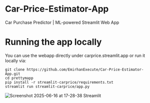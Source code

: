 # Car-Price-Estimator-App
Car Purchase Predictor | ML-powered Streamlit Web App

# Running the app locally

You can use the webapp directly under carprice.streamlit.app or run it locally via:
```
git clone https://github.com/EmirhanExecute/Car-Price-Estimator-App.git
cd prettymapp
pip install -r streamlit-carprice/requirements.txt
streamlit run streamlit-carprice/app.py
```

![Screenshot 2025-06-16 at 17-28-38 Streamlit](https://github.com/user-attachments/assets/3027a774-c8da-4a20-a917-887a9d2bd544)
